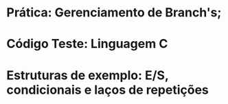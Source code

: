 # Prática: Gerenciamento de Branch's;
# Código Teste: Linguagem C
# Estruturas de exemplo: E/S, condicionais e laços de repetições
